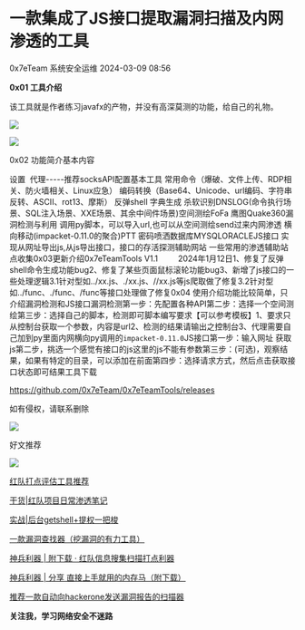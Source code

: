 #  一款集成了JS接口提取漏洞扫描及内网渗透的工具   
0x7eTeam  系统安全运维   2024-03-09 08:56  
  
**0x01 工具介绍**  
  
该工具就是作者练习javafx的产物，并没有高深莫测的功能，给自己的礼物。  
  
![](https://mmbiz.qpic.cn/sz_mmbiz_png/RjOvISzUFq6j93T3RZ0w4LSz46HlZNjEJzpvGUmLnl3LB2z8QIJ9zdRsw7TprXiadRI9veNAaFPhEUps3gEBU8g/640?wx_fmt=png&from=appmsg&wxfrom=13 "")  
  
![](https://mmbiz.qpic.cn/sz_mmbiz_png/RjOvISzUFq6j93T3RZ0w4LSz46HlZNjElWR1Y4I3Xaplibo8p1xxMoDIySnOwtI4ic97kJbMoufqWQkgXOn47N0w/640?wx_fmt=png&from=appmsg&wxfrom=5&wx_lazy=1&wx_co=1 "")  
  
0x02 功能简介基本内容  
  
设置       代理-----推荐socksAPI配置基本工具      常用命令（爆破、文件上传、RDP相关、防火墙相关、Linux应急）      编码转换（Base64、Unicode、url编码、字符串反转、ASCII、rot13、摩斯）      反弹shell      字典生成      杀软识别DNSLOG(命令执行场景、SQL注入场景、XXE场景、其余中间件场景)空间测绘FoFa      鹰图Quake360漏洞检测与利用      调用py脚本，可以导入url,也可以从空间测绘send过来内网渗透      横向移动(impacket-0.11.0的聚合)PTT          密码喷洒数据库MYSQLORACLEJS接口      实现从网址导出js,从js导出接口，接口的存活探测辅助网站      一些常用的渗透辅助站点收集0x03更新介绍0x7eTeamTools V1.1         2024年1月12日1、修复了反弹shell命令生成功能bug2、修复了某些页面鼠标滚轮功能bug3、新增了js接口的一些处理逻辑3.1针对型如../xx.js、./xx.js、//xx.js等js爬取做了修复3.2针对型如../func、./func、/func等接口处理做了修复0x04 使用介绍功能比较简单，只介绍漏洞检测和JS接口漏洞检测第一步：先配置各种API第二步：选择一个空间测绘第三步：选择自己的脚本，检测即可脚本编写要求【可以参考模板】1、要求只从控制台获取一个参数，内容是url2、检测的结果请输出之控制台3、代理需要自己加到py里面内网横向py调用的`impacket-0.11.0`JS接口第一步：输入网址 获取js第二步，挑选一个感觉有接口的js这里的js不能有参数第三步：(可选)，观察结果，如果有特定的目录，可以添加在前面第四步：选择请求方式，然后点击获取接口状态即可结果工具下载  
  
https://github.com/0x7eTeam/0x7eTeamTools/releases  
  
如有侵权，请联系删除  
  
![](https://mmbiz.qpic.cn/mmbiz_png/QO6oDpE0HEmt8Ss52ibJFcYB7ZHBRVbIpxr9XXibHdW6Eib11FYq0FDZFNMUgDMcqTyfs6iaX8OtFdlL6ypEVHCLrw/640?wx_fmt=png&wxfrom=5&wx_lazy=1&wx_co=1 "")  
  
好文推荐  
  
![](https://mmbiz.qpic.cn/mmbiz_png/QO6oDpE0HEmt8Ss52ibJFcYB7ZHBRVbIpzdIMlC9plAr8AiaQRUUvBFXZM2scib9zTnRyp0XZQxSUYAWWS0avKrCA/640?wx_fmt=png&wxfrom=5&wx_lazy=1&wx_co=1 "")  
  
  
[红队打点评估工具推荐](http://mp.weixin.qq.com/s?__biz=Mzk0NjE0NDc5OQ==&mid=2247508839&idx=1&sn=abc801070b0e44475887ddbf7273c2e7&chksm=c3087017f47ff901ecb212aadc22c5cbfc6407da79b43a6f48a355cc3fd8c5af79c113db5fd1&scene=21#wechat_redirect)  
  
  
[干货|红队项目日常渗透笔记](http://mp.weixin.qq.com/s?__biz=Mzk0NjE0NDc5OQ==&mid=2247509256&idx=1&sn=76aad07a0f12d44427ce898a6ab2769e&chksm=c3087678f47fff6e2b750f41514d933390a8f97efef8ed18af7d8fb557500009381cd434ec26&scene=21#wechat_redirect)  
  
  
[实战|后台getshell+提权一把梭](http://mp.weixin.qq.com/s?__biz=Mzk0NjE0NDc5OQ==&mid=2247508609&idx=1&sn=f3fcd8bf0e75d43e3f26f4eec448671f&chksm=c30871f1f47ff8e74551b09f092f8673890607257f2d39c0efa314d1888a867dc718cc20b7b3&scene=21#wechat_redirect)  
  
  
[一款漏洞查找器（挖漏洞的有力工具）](http://mp.weixin.qq.com/s?__biz=Mzk0NjE0NDc5OQ==&mid=2247507539&idx=2&sn=317a2c6cab28a61d50b22c07853c9938&chksm=c3080d23f47f8435b31476b13df045abaf358fae484d8fbe1e4dbd2618f682d18ea44d35dccb&scene=21#wechat_redirect)  
  
  
[神兵利器 | 附下载 · 红队信息搜集扫描打点利器](http://mp.weixin.qq.com/s?__biz=Mzk0NjE0NDc5OQ==&mid=2247508747&idx=1&sn=f131b1b522ee23c710a8d169c097ee4f&chksm=c308707bf47ff96dc28c760dcd62d03734ddabb684361bd96d2f258edb0d50e77cdb63a3600a&scene=21#wechat_redirect)  
  
  
[神兵利器 | 分享 直接上手就用的内存马（附下载）](http://mp.weixin.qq.com/s?__biz=Mzk0NjE0NDc5OQ==&mid=2247506855&idx=1&sn=563506565571f1784ad1cb24008bcc06&chksm=c30808d7f47f81c11b8c5f13ce3a0cc14053a77333a251cd6b2d6ba40dc9296074ae3ffd055e&scene=21#wechat_redirect)  
  
  
[推荐一款自动向hackerone发送漏洞报告的扫描器](http://mp.weixin.qq.com/s?__biz=Mzk0NjE0NDc5OQ==&mid=2247501261&idx=1&sn=0ac4d45935842842f32c7936f552ee21&chksm=c30816bdf47f9fab5900c9bfd6cea7b1d99cd32b65baec8006c244f9041b25d080b2f23fd2c1&scene=21#wechat_redirect)  
  
  
  
**关注我，学习网络安全不迷路**  
  
  
  

